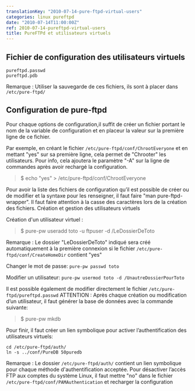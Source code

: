 ```yaml
---
translationKey: "2010-07-14-pure-ftpd-virtual-users"
categories: linux pureftpd
date: "2010-07-14T11:00:00Z"
ref: 2010-07-14-pureftpd-virtual-users
title: PureFTPd et utilisateurs virtuels
---
```


## Fichier de configuration des utilisateurs virtuels
```
pureftpd.passwd
pureftpd.pdb
```
Remarque : Utiliser la sauvegarde de ces fichiers, ils sont à placer dans `/etc/pure-ftpd/`

## Configuration de pure-ftpd
Pour chaque options de configuration,il suffit de créer un fichier portant le nom de la variable de configuration et en placeur la valeur sur la première ligne de ce fichier.

Par exemple, en créant le fichier `/etc/pure-ftpd/conf/ChrootEveryone` et en mettant "yes" sur sa première ligne, cela permet de "Chrooter" les utilisateurs. Pour info, cela ajoutera le paramètre "-A" sur la ligne de commandes après avoir rechargé la configuration.

> $ echo "yes" > /etc/pure-ftpd/conf/ChrootEveryone

Pour avoir la liste des fichiers de configuration qu’il est possible de créer ou de modifier et la syntaxe pour les renseigner, il faut faire "man pure-ftpd-wrapper". Il faut faire attention à la casse des caractères lors de la création des fichiers.
Création et gestion des utilisateurs virtuels

Création d'un utilisateur virtuel :
> $ pure-pw useradd toto -u ftpuser -d /LeDossierDeToto

Remarque : Le dossier "LeDossierDeToto" indiqué sera créé automatiquement à la première connexion si le fichier `/etc/pure-ftpd/conf/CreateHomeDir` contient "yes"

Changer le mot de passe:
`pure-pw passwd toto`

Modifier un utilisateur:
`pure-pw usermod toto -d /UnautreDossierPourToto`

Il est possible également de modifier directement le fichier `/etc/pure-ftpd/pureftpd.passwd`
ATTENTION : Après chaque création ou modification d’un utilisateur, il faut générer la base de données avec la commande suivante:
> $ pure-pw mkdb

Pour finir, il faut créer un lien symbolique pour activer l’authentification des utilisateurs virtuels:
```
cd /etc/pure-ftpd/auth/
ln -s ../conf/PureDB 50puredb
```

Remarque : Le dossier `/etc/pure-ftpd/auth/` contient un lien symbolique pour chaque méthode d'authentification acceptée. Pour désactiver l’accès FTP aux comptes du système Linux, il faut mettre "no" dans le fichier `/etc/pure-ftpd/conf/PAMAuthentication` et recharger la configuration
